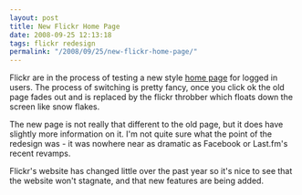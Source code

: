 ```yaml
---
layout: post
title: New Flickr Home Page
date: 2008-09-25 12:13:18
tags: flickr redesign
permalink: "/2008/09/25/new-flickr-home-page/"
---
```

Flickr are in the process of testing a new style [home page](http://blog.flickr.net/en/2008/09/10/sneak-preview/)
for logged in users. The process of switching is pretty fancy, once you click ok the old page fades out and is replaced by
the flickr throbber which floats down the screen like snow flakes.

The new page is not really that different to the old page, but it does have slightly more information on it. I'm not quite
sure what the point of the redesign was - it was nowhere near as dramatic as Facebook or Last.fm's recent revamps.

Flickr's website has changed little over the past year so it's nice to see that the website won't stagnate, and that
new features are being added.

